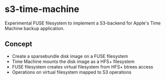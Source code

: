 # s3-time-machine

Experimental FUSE filesystem to implement a S3-backend for Apple's Time Machine
backup application.

## Concept

* Create a sparsebundle disk image on a FUSE filesystem
* Time Machine mounts the disk image as a HFS+ filesystem
* FUSE filesystem creates virtual filesystem from HFS+ btrees access
* Operations on virtual filesystem mapped to S3 operations
